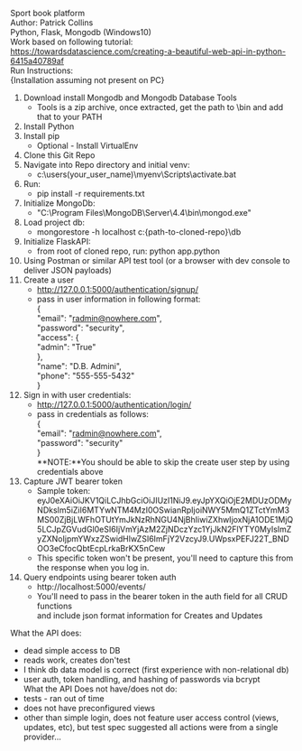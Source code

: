Sport book platform  
Author: Patrick Collins  
Python, Flask, Mongodb  (Windows10)  
Work based on following tutorial:  
https://towardsdatascience.com/creating-a-beautiful-web-api-in-python-6415a40789af  
Run Instructions:  
{Installation assuming not present on PC}  
1. Download install Mongodb and Mongodb Database Tools  
	- Tools is a zip archive, once extracted, get the path to \bin and add that to your PATH  
2. Install Python  
3. Install pip  
	- Optional - Install VirtualEnv  
4. Clone this Git Repo  
5. Navigate into Repo directory and initial venv:  
	- c:\users\(your_user_name)\myenv\Scripts\activate.bat  
6. Run:  
	- pip install -r requirements.txt  
7. Initialize MongoDb:  
	- "C:\Program Files\MongoDB\Server\4.4\bin\mongod.exe"  
8. Load project db:  
	- mongorestore -h localhost c:\{path-to-cloned-repo}\db  
9. Initialize FlaskAPI:  
	- from root of cloned repo, run: python app.python  
10. Using Postman or similar API test tool (or a browser with dev console to deliver JSON payloads)  
11. Create a user  
	- http://127.0.0.1:5000/authentication/signup/  
	- pass in user information in following format:  
		{  
		 "email": "radmin@nowhere.com",  
		 "password": "security",  
		 "access": {  
		  "admin": "True"  
		 },  
		 "name": "D.B. Admini",  
		 "phone": "555-555-5432"  
		}  
12. Sign in with user credentials:  
	- http://127.0.0.1:5000/authentication/login/  
	- pass in credentials as follows:  
		{  
		 "email": "radmin@nowhere.com",  
		 "password": "security"  
		}  
**NOTE:**You should be able to skip the create user step by using credentials above  
13. Capture JWT bearer token  
	- Sample token:  
		eyJ0eXAiOiJKV1QiLCJhbGciOiJIUzI1NiJ9.eyJpYXQiOjE2MDUzODMyNDksIm5iZiI6MTYwNTM4MzI0OSwianRpIjoiNWY5MmQ1ZTctYmM3MS00ZjBjLWFhOTUtYmJkNzRhNGU4NjBhIiwiZXhwIjoxNjA1ODE1MjQ5LCJpZGVudGl0eSI6IjVmYjAzM2ZjNDczYzc1YjJkN2FlYTY0MyIsImZyZXNoIjpmYWxzZSwidHlwZSI6ImFjY2VzcyJ9.UWpsxPEFJ22T_BNDOO3eCfocQbtEcpLrkaBrKX5nCew  
	- This specific token won't be present, you'll need to capture this from the response when you log in.  
14. Query endpoints using bearer token auth   
	- http://localhost:5000/events/  
	- You'll need to pass in the bearer token in the auth field for all CRUD functions  
	and include json format information for Creates and Updates  
	  
What the API does:  
- dead simple access to DB
- reads work, creates don'test
- I think db data model is correct (first experience with non-relational db)
- user auth, token handling, and hashing of passwords via bcrypt  
What the API Does not have/does not do:  
- tests - ran out of time
- does not have preconfigured views
- other than simple login, does not feature user access control (views, updates, etc), but test spec suggested all actions were from a single provider...

	
